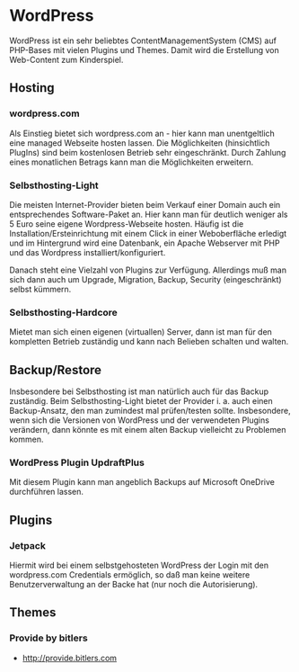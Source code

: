 # WordPress

WordPress ist ein sehr beliebtes ContentManagementSystem (CMS) auf PHP-Bases mit vielen Plugins und Themes. Damit wird die Erstellung von Web-Content zum Kinderspiel.

## Hosting

### wordpress.com

Als Einstieg bietet sich wordpress.com an - hier kann man unentgeltlich eine managed Webseite hosten lassen. Die Möglichkeiten (hinsichtlich PlugIns) sind beim kostenlosen Betrieb sehr eingeschränkt. Durch Zahlung eines monatlichen Betrags kann man die Möglichkeiten erweitern.

### Selbsthosting-Light

Die meisten Internet-Provider bieten beim Verkauf einer Domain auch ein entsprechendes Software-Paket an. Hier kann man für deutlich weniger als 5 Euro seine eigene Wordpress-Webseite hosten. Häufig ist die Installation/Ersteinrichtung mit einem Click in einer Weboberfläche erledigt und im Hintergrund wird eine Datenbank, ein Apache Webserver mit PHP und das Wordpress installiert/konfiguriert.

Danach steht eine Vielzahl von Plugins zur Verfügung. Allerdings muß man sich dann auch um Upgrade, Migration, Backup, Security (eingeschränkt) selbst kümmern.

### Selbsthosting-Hardcore

Mietet man sich einen eigenen (virtuallen) Server, dann ist man für den kompletten Betrieb zuständig und kann nach Belieben schalten und walten.

## Backup/Restore

Insbesondere bei Selbsthosting ist man natürlich auch für das Backup zuständig. Beim Selbsthosting-Light bietet der Provider i. a. auch einen Backup-Ansatz, den man zumindest mal prüfen/testen sollte. Insbesondere, wenn sich die Versionen von WordPress und der verwendeten Plugins verändern, dann könnte es mit einem alten Backup vielleicht zu Problemen kommen.

### WordPress Plugin UpdraftPlus

Mit diesem Plugin kann man angeblich Backups auf Microsoft OneDrive durchführen lassen.

## Plugins

### Jetpack

Hiermit wird bei einem selbstgehosteten WordPress der Login mit den wordpress.com Credentials ermöglich, so daß man keine weitere Benutzerverwaltung an der Backe hat (nur noch die Autorisierung).

## Themes

### Provide by bitlers

* http://provide.bitlers.com